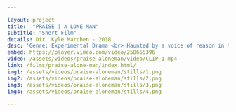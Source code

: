 ```yaml
---

layout: project
title:  "PRAISE | A LONE MAN"
subtitle: "Short Film"
details: Dir. Kyle Marchen - 2018 
desc: 'Genre: Experimental Drama <br> Haunted by a voice of reason in the middle of nowhere, A Lone Man is plagued by a cassette that speaks to him directly. Left with only his vices to cope, the painter spirals further into his own doubts.'
embed: https://player.vimeo.com/video/258655396
video: /assets/videos/praise-aloneman/video/CLIP_1.mp4
link: /films/praise-alone-man/index.html/
img1: /assets/videos/praise-aloneman/stills/1.png
img2: /assets/videos/praise-aloneman/stills/2.png
img3: /assets/videos/praise-aloneman/stills/3.png
img4: /assets/videos/praise-aloneman/stills/4.png

---
```

